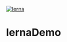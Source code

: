 [![lerna](https://img.shields.io/badge/maintained%20with-lerna-cc00ff.svg)](https://lerna.js.org/)
# lernaDemo